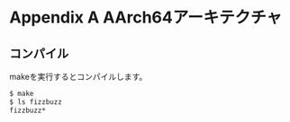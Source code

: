 # Appendix A AArch64アーキテクチャ

## コンパイル

makeを実行するとコンパイルします。

```sh
$ make
$ ls fizzbuzz
fizzbuzz*
```
